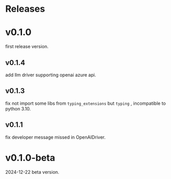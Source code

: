 # Releases


# v0.1.0

first release version.

## v0.1.4

add llm driver supporting openai azure api.

## v0.1.3

fix not import some libs from `typing_extensions` but `typing` , incompatible to python 3.10.

## v0.1.1

fix developer message missed in OpenAIDriver.

# v0.1.0-beta

2024-12-22 beta version.